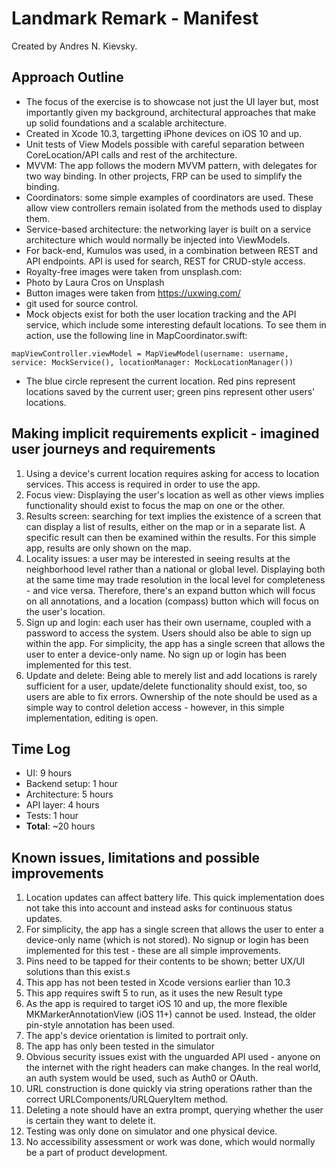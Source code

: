 #  Landmark Remark - Manifest

Created by Andres N. Kievsky.

## Approach Outline

- The focus of the exercise is to showcase not just the UI layer but, most importantly given my background, architectural approaches that make up solid foundations and a scalable architecture.
- Created in Xcode 10.3, targetting iPhone devices on iOS 10 and up.
- Unit tests of View Models possible with careful separation between CoreLocation/API calls and rest of the architecture.
- MVVM: The app follows the modern MVVM pattern, with delegates for two way binding. In other projects, FRP can be used to simplify the binding.
- Coordinators: some simple examples of coordinators are used. These allow view controllers remain isolated from the methods used to display them.
- Service-based architecture: the networking layer is built on a service architecture which would normally be injected into ViewModels.
- For back-end, Kumulos was used, in a combination between REST and API endpoints. API is used for search, REST for CRUD-style access.
- Royalty-free images were taken from unsplash.com:
- Photo by Laura Cros on Unsplash
- Button images were taken from https://uxwing.com/
- git used for source control.
- Mock objects exist for both the user location tracking and the API service, which include some interesting default locations. To see them in action, use the following line in MapCoordinator.swift:

`mapViewController.viewModel = MapViewModel(username: username, service: MockService(), locationManager: MockLocationManager())`

- The blue circle represent the current location. Red pins represent locations saved by the current user; green pins represent other users' locations.

## Making implicit requirements explicit - imagined user journeys and requirements

1. Using a device's current location requires asking for access to location services. This access is required in order to use the app.
2. Focus view: Displaying the user's location as well as other views implies functionality should exist to focus the map on one or the other.
3. Results screen: searching for text implies the existence of a screen that can display a list of results, either on the map or in a separate list. A specific result can then be examined within the results. For this simple app, results are only shown on the map.
4. Locality issues: a user may be interested in seeing results at the neighborhood level rather than a national or global level. Displaying both at the same time may trade resolution in the local level for completeness - and vice versa. Therefore, there's an expand button which will focus on all annotations, and a location (compass) button which will focus on the user's location.
5. Sign up and login: each user has their own username, coupled with a password to access the system. Users should also be able to sign up within the app. For simplicity, the app has a single screen that allows the user to enter a device-only name. No sign up or login has been implemented for this test.
6. Update and delete: Being able to merely list and add locations is rarely sufficient for a user, update/delete functionality should exist, too, so users are able to fix errors. Ownership of the note should be used as a simple way to control deletion access - however, in this simple implementation, editing is open.

## Time Log

- UI: 9 hours
- Backend setup: 1 hour
- Architecture: 5 hours
- API layer: 4 hours
- Tests: 1 hour
- **Total**: ~20 hours

## Known issues, limitations and possible improvements

1. Location updates can affect battery life. This quick implementation does not take this into account and instead asks for continuous status updates.
2. For simplicity, the app has a single screen that allows the user to enter a device-only name (which is not stored). No signup or login has been implemented for this test - these are all simple improvements.
3. Pins need to be tapped for their contents to be shown; better UX/UI solutions than this exist.s
4. This app has not been tested in Xcode versions earlier than 10.3
5. This app requires swift 5 to run, as it uses the new Result type
6. As the app is required to target iOS 10 and up, the more flexible MKMarkerAnnotationView (iOS 11+) cannot be used. Instead, the older pin-style annotation has been used.
7. The app's device orientation is limited to portrait only.
8. The app has only been tested in the simulator
9. Obvious security issues exist with the unguarded API used - anyone on the internet with the right headers can make changes. In the real world, an auth system would be used, such as Auth0 or OAuth.
10. URL construction is done quickly via string operations rather than the correct URLComponents/URLQueryItem method.
11. Deleting a note should have an extra prompt, querying whether the user is certain they want to delete it.
12. Testing was only done on simulator and one physical device.
13. No accessibility assessment or work was done, which would normally be a part of product development.

